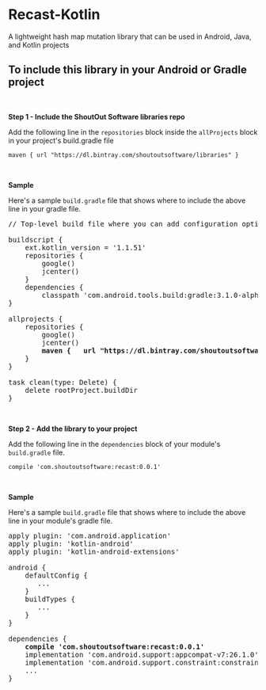 # Recast-Kotlin
A lightweight hash map mutation library that can be used in Android, Java, and Kotlin projects
<br/>

## To include this library in your Android or Gradle project

<br/>

**Step 1 - Include the ShoutOut Software libraries repo**

Add the following line in the ```repositories``` block inside the ```allProjects``` block in your project's build.gradle file

```
maven { url "https://dl.bintray.com/shoutoutsoftware/libraries" }
```

<br/>


**Sample**

Here's a sample ```build.gradle``` file that shows where to include the above line in your gradle file. 

<pre>
// Top-level build file where you can add configuration options common to all sub-projects/modules.

buildscript {
    ext.kotlin_version = '1.1.51'
    repositories {
        google()
        jcenter()
    }
    dependencies {
        classpath 'com.android.tools.build:gradle:3.1.0-alpha02'
}

allprojects {
    repositories {
        google()
        jcenter()
        <b>maven {   url "https://dl.bintray.com/shoutoutsoftware/libraries" }</b>
    }
}

task clean(type: Delete) {
    delete rootProject.buildDir
}
</pre>

<br/>


**Step 2 - Add the library to your project**

Add the following line in the ```dependencies``` block of your module's ```build.gradle``` file.

```
compile 'com.shoutoutsoftware:recast:0.0.1'
```

<br/>


**Sample**

Here's a sample ```build.gradle``` file that shows where to include the above line in your module's gradle file. 

<pre>
apply plugin: 'com.android.application'
apply plugin: 'kotlin-android'
apply plugin: 'kotlin-android-extensions'

android {
    defaultConfig {
       ...
    }
    buildTypes {
       ...
    }
}

dependencies {
    <b>compile 'com.shoutoutsoftware:recast:0.0.1'</b>
    implementation 'com.android.support:appcompat-v7:26.1.0'
    implementation 'com.android.support.constraint:constraint-layout:1.0.2'
    ...
}
</pre>
